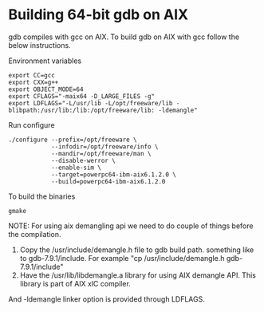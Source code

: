 Building 64-bit gdb on AIX
==========================

gdb compiles with gcc on AIX. 
To build gdb on AIX with gcc follow the below instructions.


Environment variables

    export CC=gcc
    export CXX=g++
    export OBJECT_MODE=64
    export CFLAGS="-maix64 -D_LARGE_FILES -g"
    export LDFLAGS="-L/usr/lib -L/opt/freeware/lib -blibpath:/usr/lib:/lib:/opt/freeware/lib: -ldemangle" 

Run configure

    ./configure --prefix=/opt/freeware \
                --infodir=/opt/freeware/info \
                --mandir=/opt/freeware/man \
                --disable-werror \
                --enable-sim \
                --target=powerpc64-ibm-aix6.1.2.0 \
                --build=powerpc64-ibm-aix6.1.2.0

To build the binaries

    gmake

NOTE: For using aix demangling api we need to do couple of things before the compilation.

1. Copy the /usr/include/demangle.h file to gdb build path. something like to gdb-7.9.1/include.
   For example "cp /usr/include/demangle.h gdb-7.9.1/include"
2. Have the /usr/lib/libdemangle.a library for using AIX demangle API.
   This library is part of AIX xlC compiler.

And -ldemangle linker option is provided through LDFLAGS.
